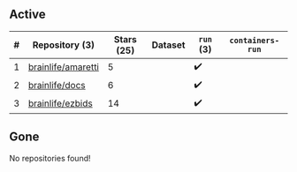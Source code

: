 ## Active
| # | Repository (3) | Stars (25) | Dataset | `run` (3) | `containers-run` |
| --- | --- | --- | --- | --- | --- |
| 1 | [brainlife/amaretti](https://github.com/brainlife/amaretti) | 5 |  | :heavy_check_mark: |  |
| 2 | [brainlife/docs](https://github.com/brainlife/docs) | 6 |  | :heavy_check_mark: |  |
| 3 | [brainlife/ezbids](https://github.com/brainlife/ezbids) | 14 |  | :heavy_check_mark: |  |

## Gone
No repositories found!
